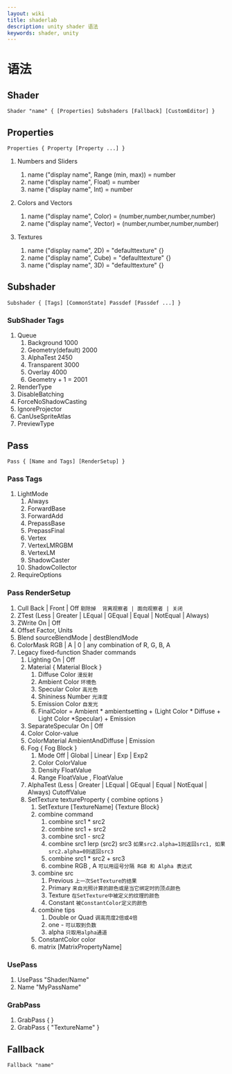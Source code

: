 ```yaml
---
layout: wiki
title: shaderlab
description: unity shader 语法
keywords: shader, unity
---
```


# 语法

## Shader

    Shader "name" { [Properties] Subshaders [Fallback] [CustomEditor] }

## Properties

    Properties { Property [Property ...] }

1. Numbers and Sliders
    1. name ("display name", Range (min, max)) = number
    1. name ("display name", Float) = number
    1. name ("display name", Int) = number

1. Colors and Vectors
    1. name ("display name", Color) = (number,number,number,number)
    1. name ("display name", Vector) = (number,number,number,number)

1. Textures
    1. name ("display name", 2D) = "defaulttexture" {}
    1. name ("display name", Cube) = "defaulttexture" {}
    1. name ("display name", 3D) = "defaulttexture" {}

## Subshader

    Subshader { [Tags] [CommonState] Passdef [Passdef ...] }

### SubShader Tags

1. Queue
    1. Background 1000
    1. Geometry(default) 2000
    1. AlphaTest 2450
    1. Transparent 3000
    1. Overlay 4000
    1. Geometry + 1 = 2001
1. RenderType
1. DisableBatching
1. ForceNoShadowCasting
1. IgnoreProjector
1. CanUseSpriteAtlas 
1. PreviewType 

## Pass

    Pass { [Name and Tags] [RenderSetup] }

### Pass Tags

1. LightMode 
    1. Always
    1. ForwardBase
    1. ForwardAdd
    1. PrepassBase
    1. PrepassFinal
    1. Vertex
    1. VertexLMRGBM
    1. VertexLM
    1. ShadowCaster
    1. ShadowCollector
1. RequireOptions 

### Pass RenderSetup

1. Cull Back | Front | Off          `剔除掉  背离观察者 | 面向观察者 | 关闭`
1. ZTest (Less | Greater | LEqual | GEqual | Equal | NotEqual | Always)
1. ZWrite On | Off
1. Offset Factor, Units
1. Blend sourceBlendMode | destBlendMode
1. ColorMask RGB | A | 0 | any combination of R, G, B, A
1. Legacy fixed-function Shader commands 
    1. Lighting On | Off
    1. Material { Material Block }
        1. Diffuse Color            `漫反射`
        1. Ambient Color            `环境色`
        1. Specular Color           `高光色`
        1. Shininess Number         `光泽度`
        1. Emission Color           `自发光`
        1. FinalColor = Ambient * ambientsetting + (Light Color * Diffuse + Light Color *Specular) + Emission
    1. SeparateSpecular On | Off
    1. Color Color-value
    1. ColorMaterial AmbientAndDiffuse | Emission
    1. Fog { Fog Block }
        1. Mode Off | Global | Linear | Exp | Exp2
        1. Color ColorValue
        1. Density FloatValue
        1. Range FloatValue , FloatValue
    1. AlphaTest (Less | Greater | LEqual | GEqual | Equal | NotEqual | Always) CutoffValue
    1. SetTexture textureProperty { combine options }
        1. SetTexture [TextureName] {Texture Block}
        1. combine command
            1. combine src1 * src2
            1. combine src1 + src2
            1. combine src1 - src2
            1. combine src1 lerp (src2) src3 `如果src2.alpha=1则返回src1, 如果src2.alpha=0则返回src3`
            1. combine src1 * src2 + src3
            1. combine RGB , A              `可以用逗号分隔 RGB 和 Alpha 表达式`
        1. combine src
            1. Previous `上一次SetTexture的结果`
            1. Primary `来自光照计算的颜色或是当它绑定时的顶点颜色`
            1. Texture `在SetTexture中被定义的纹理的颜色`
            1. Constant `被ConstantColor定义的颜色`
        1. combine tips
            1. Double or Quad `调高亮度2倍或4倍`
            1. one - `可以取到负数`
            1. alpha  `只取用alpha通道`
        1. ConstantColor color
        1. matrix [MatrixPropertyName]

### UsePass

1. UsePass "Shader/Name"
1. Name "MyPassName"

### GrabPass

1. GrabPass { } 
1. GrabPass { "TextureName" }

## Fallback

    Fallback "name"